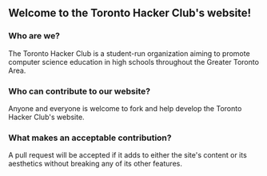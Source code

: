 ## Welcome to the Toronto Hacker Club's website!

### Who are we?
The Toronto Hacker Club is a student-run organization aiming to promote computer science education in high schools throughout the Greater Toronto Area.

### Who can contribute to our website?
Anyone and everyone is welcome to fork and help develop the Toronto Hacker Club's website.

### What makes an acceptable contribution?
A pull request will be accepted if it adds to either the site's content or its aesthetics without breaking any of its other features.
